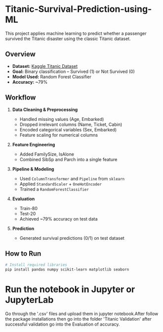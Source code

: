 # Titanic-Survival-Prediction-using-ML

This project applies machine learning to predict whether a passenger survived the Titanic disaster using the classic Titanic dataset.

## Overview

- **Dataset:** [Kaggle Titanic Dataset](https://www.kaggle.com/c/titanic)
- **Goal:** Binary classification – Survived (1) or Not Survived (0)
- **Model Used:** Random Forest Classifier
- **Accuracy:** ~79%

## Workflow

1. **Data Cleaning & Preprocessing**
   - Handled missing values (Age, Embarked)
   - Dropped irrelevant columns (Name, Ticket, Cabin)
   - Encoded categorical variables (Sex, Embarked)
   - Feature scaling for numerical columns

2. **Feature Engineering**
   - Added FamilySize, IsAlone
   - Combined SibSp and Parch into a single feature

3. **Pipeline & Modeling**
   - Used `ColumnTransformer` and `Pipeline` from `sklearn`
   - Applied `StandardScaler` + `OneHotEncoder`
   - Trained a `RandomForestClassifier`

4. **Evaluation**
   - Train-80
   - Test-20
   - Achieved ~79% accuracy on test data

5. **Prediction**
   - Generated survival predictions (0/1) on test dataset

## How to Run

```bash
# Install required libraries
pip install pandas numpy scikit-learn matplotlib seaborn
```
# Run the notebook in Jupyter or JupyterLab
 Go through the '.csv' files and upload them in jupyter notebook.After follow the package installations then go into the folder 'Titanic Validation' after successful validation go into the Evaluation of accuracy.
 

